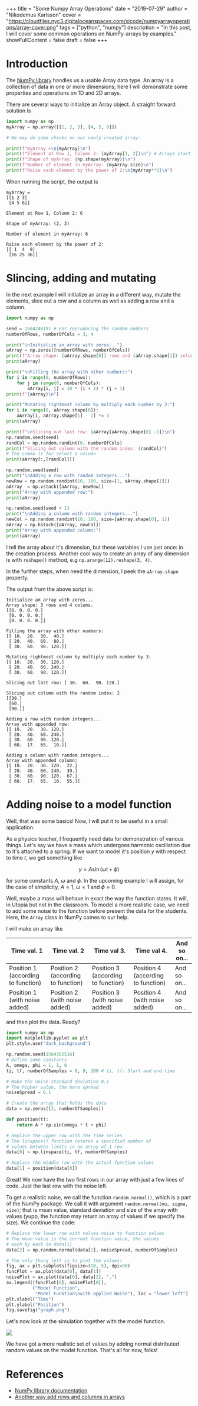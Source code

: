 +++
title = "Some Numpy Array Operations"
date = "2019-07-29"
author = "Nikodemus Karlsson"
cover = "https://cloudfiles.nyc3.digitaloceanspaces.com/xicode/numpyarrayoperations/array-cover.png"
tags = ["python", "numpy"]
description = "In this post, I will cover some common operations on NumPy-arrays by examples."
showFullContent = false
draft = false
+++

# Introduction
The [NumPy library](https://numpy.org/) handles us a usable Array data type. An array is a
collection of data in one or more dimensions; here I will demonstrate some properties and operations on 1D and 2D arrays.

There are several ways to initialize an Array object. A straight forward
solution is

```python
import numpy as np
myArray = np.array([[1, 2, 3], [4, 5, 6]])

# We may do some checks on our newly created array:

print(f"myArray =\n{myArray}\n")
print(f"Element at Row 1, Column 2: {myArray[1, 2]}\n") # Arrays start indexing at 0
print(f"Shape of myArray: {np.shape(myArray)}\n")
print(f"Number of element in myArray: {myArray.size}\n")
print(f"Raise each element by the power of 2:\n{myArray**2}\n")
```
When running the script, the output is

```
myArray =
[[1 2 3]
 [4 5 6]]

Element at Row 1, Column 2: 6

Shape of myArray: (2, 3)

Number of element in myArray: 6

Raise each element by the power of 2:
[[ 1  4  9]
 [16 25 36]]
```
# Slincing, adding and mutating
In the next example I will initialize an array in a different way, mutate the
elements, slice out a row and a column as well as adding a row and a column.

```python
import numpy as np

seed = 1564248191 # For reproducing the random numbers
numberOfRows, numberOfCols = 3, 4

print("\nInitialize an array with zeros...")
aArray = np.zeros([numberOfRows, numberOfCols])
print(f"Array shape: {aArray.shape[0]} rows and {aArray.shape[1]} colums.")
print(aArray)

print("\nFilling the array with other numbers:")
for i in range(0, numberOfRows):
    for j in range(0, numberOfCols):
        aArray[i, j] = 10 * (i + 1) * (j + 1)
print(f"{aArray}\n")

print("Mutating rightmost column by multiply each number by 3:")
for i in range(0, aArray.shape[0]):
    aArray[i, aArray.shape[1] - 1] *= 3
print(aArray)

print(f"\nSlicing out last row: {aArray[aArray.shape[0] -1]}\n")
np.random.seed(seed)
randCol = np.random.randint(0, numberOfCols)
print(f"Slicing out column with the random index: {randCol}")
# The comma is for select a column
print(aArray[:,[randCol]])

np.random.seed(seed)
print("\nAdding a row with random integers...")
newRow = np.random.randint(10, 100, size=[1, aArray.shape[1]])
aArray  = np.vstack([aArray, newRow])
print("Array with appended row:")
print(aArray)

np.random.seed(seed + 1)
print("\nAdding a column with random integers...")
newCol = np.random.randint(10, 100, size=[aArray.shape[0], 1])
aArray = np.hstack([aArray, newCol])
print("Array with appended column:")
print(aArray)
```
I tell the array about it's dimension, but these variables I use just
once: in the creation process. Another cool way to create an array of any
 dimension is with `reshape()` method, e.g `np.arange(12).reshape(3, 4)`.

In the further steps, when need the dimension, I peek the `aArray.shape`
property.

The output from the above script is:
```
Initialize an array with zeros...
Array shape: 3 rows and 4 colums.
[[0. 0. 0. 0.]
 [0. 0. 0. 0.]
 [0. 0. 0. 0.]]

Filling the array with other numbers:
[[ 10.  20.  30.  40.]
 [ 20.  40.  60.  80.]
 [ 30.  60.  90. 120.]]

Mutating rightmost column by multiply each number by 3:
[[ 10.  20.  30. 120.]
 [ 20.  40.  60. 240.]
 [ 30.  60.  90. 120.]]

Slicing out last row: [ 30.  60.  90. 120.]

Slicing out column with the random index: 2
[[30.]
 [60.]
 [90.]]

Adding a row with random integers...
Array with appended row:
[[ 10.  20.  30. 120.]
 [ 20.  40.  60. 240.]
 [ 30.  60.  90. 120.]
 [ 60.  17.  65.  10.]]

Adding a column with random integers...
Array with appended column:
[[ 10.  20.  30. 120.  22.]
 [ 20.  40.  60. 240.  39.]
 [ 30.  60.  90. 120.  67.]
 [ 60.  17.  65.  10.  55.]]
```
# Adding noise to a model function
Well, that was some basics! Now, I will put it to be useful in a small
application.

As a physics teacher, I frequently need data for demonstration of various
things.
Let's say we have a mass which undergoes harmonic oscillation due to
it's attached to a spring. If we want to model it's position $y$ with
respect to time $t$, we get something like

$$y=A\sin(\omega{t}+\phi)$$

for some constants $A$, $\omega$ and $\phi$. In the upcoming example I will
assign, for the case of simplicity,  $A = 1$, $\omega = 1$ and $\phi = 0$.

Well, maybe a mass will behave in exact the way the function states. It will,
in Utopia but not in the classroom. To model a more realistic case, we need to
add some noise to the function before present the data for the students. Here,
the `Array` class in NumPy comes to our help.

I will make an array like

| Time val. 1 | Time val. 2 | Time val 3. | Time val 4. | And so on... |
|------------------------------------|------------------------------------|------------------------------------|------------------------------------|--------------|
| Position 1 (according to function) | Position 2 (according to function) | Position 3 (according to function) | Position 4 (according to function) | And so on... |
| Position 1 (with noise added) | Position 2 (with noise added) | Position 3 (with noise added) | Position 4 (with noise added) | And so on... |

and then plot the data. Ready?
```python
import numpy as np
import matplotlib.pyplot as plt
plt.style.use("dark_background")

np.random.seed(1564302516)
# Define some constants
A, omega, phi = 1, 1, 0
ti, tf, numberOfSamples = 0, 9, 100 # ti, tf: Start and end time

# Make the noise standard deviation 0.1
# The higher value, the more spread
noiseSpread = 0.1

# Create the array that holds the data
data = np.zeros([3, numberOfSamples])

def position(t):
    return A * np.sin(omega * t + phi)

# Replace the upper row with the time series
# The linspace() function returns a specified number of
# values between limits in an array of 1 row
data[0] = np.linspace(ti, tf, numberOfSamples)

# Replace the middle row with the actual function values
data[1] = position(data[0])
```
Great! We now have the two first rows in our array with just a few lines
of code. Just the last row with the noise left.

To get a realistic noise, we call the function `random.normal()`, which is a
part of the NumPy package. We call it with argument
`random.normal(mu, sigma, size)`; that is mean value, standard deviation and
size of the array with values (yupp, the function may return an array of
values if we specify the size). We continue the code:

```python
# Replace the lower row with values noise to function values
# The mean value is the current function value, the values
# each by each in data[1]
data[2] = np.random.normal(data[1], noiseSpread, numberOfSamples)

# The only thing left is to plot the values!
fig, ax = plt.subplots(figsize=(10, 5), dpi=90)
funcPlot = ax.plot(data[0], data[1])
noisePlot = ax.plot(data[0], data[2], ".")
ax.legend((funcPlot[0], noisePlot[0]),
          ("Model Function",
           "Model Funktion\nwith applied Noise"), loc = "lower left")
plt.xlabel("Time")
plt.ylabel("Position")
fig.savefig("graph.png")
```

Let's now look at the simulation together with the model function.

![](https://cloudfiles.nyc3.digitaloceanspaces.com/xicode/numpyarrayoperations/graph.png)

We have got a more realistic set of values by adding
normal distributed random values on the model function.
That's all for now, folks!

# References
* [NumPy library documentation](https://numpy.org/devdocs/)
* [Another way add rows and columns in arrays](https://stackoverflow.com/questions/8486294/how-to-add-an-extra-column-to-a-numpy-array/20688968#20688968)
